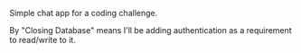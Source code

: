 Simple chat app for a coding challenge.

By "Closing Database" means I'll be adding authentication as a requirement to read/write to it.
